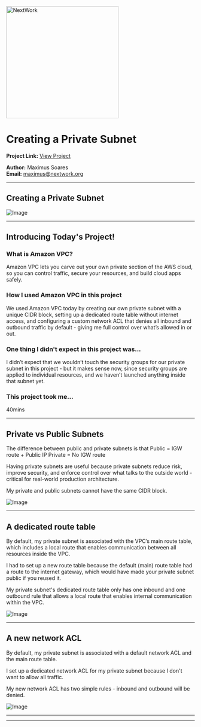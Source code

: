 <img src="https://cdn.prod.website-files.com/677c400686e724409a5a7409/6790ad949cf622dc8dcd9fe4_nextwork-logo-leather.svg" alt="NextWork" width="300" />

# Creating a Private Subnet

**Project Link:** [View Project](http://learn.nextwork.org/projects/aws-networks-private)

**Author:** Maximus Soares  
**Email:** maximus@nextwork.org

---

## Creating a Private Subnet

![Image](http://learn.nextwork.org/happy_maroon_jolly_red_currant/uploads/aws-networks-private_afe1fdbd)

---

## Introducing Today's Project!

### What is Amazon VPC?

Amazon VPC lets you carve out your own private section of the AWS cloud, so you can control traffic, secure your resources, and build cloud apps safely.

### How I used Amazon VPC in this project

We used Amazon VPC today by creating our own private subnet with a unique CIDR block, setting up a dedicated route table without internet access, and configuring a custom network ACL that denies all inbound and outbound traffic by default - giving me full control over what’s allowed in or out.

### One thing I didn't expect in this project was...

I didn’t expect that we wouldn’t touch the security groups for our private subnet in this project -  but it makes sense now, since security groups are applied to individual resources, and we haven’t launched anything inside that subnet yet.

### This project took me...

40mins

---

## Private vs Public Subnets

The difference between public and private subnets is that 
Public = IGW route + Public IP
Private = No IGW route

Having private subnets are useful because private subnets reduce risk, improve security, and enforce control over what talks to the outside world - critical for real-world production architecture.

My private and public subnets cannot have the same CIDR block. 

![Image](http://learn.nextwork.org/happy_maroon_jolly_red_currant/uploads/aws-networks-private_afe1fdbd)

---

## A dedicated route table

By default, my private subnet is associated with the VPC’s main route table, which includes a local route that enables communication between all resources inside the VPC.

I had to set up a new route table because the default (main) route table had a route to the internet gateway, which would have made your private subnet public if you reused it.

My private subnet's dedicated route table only has one inbound and one outbound rule that allows a local route that enables internal communication within the VPC.

![Image](http://learn.nextwork.org/happy_maroon_jolly_red_currant/uploads/aws-networks-private_b4b904b5)

---

## A new network ACL

By default, my private subnet is associated with a default network ACL and the main route table. 

I set up a dedicated network ACL for my private subnet because I don't want to allow all traffic.

My new network ACL has two simple rules - inbound and outbound will be denied. 

![Image](http://learn.nextwork.org/happy_maroon_jolly_red_currant/uploads/aws-networks-private_1ed2cb07)

---

---
